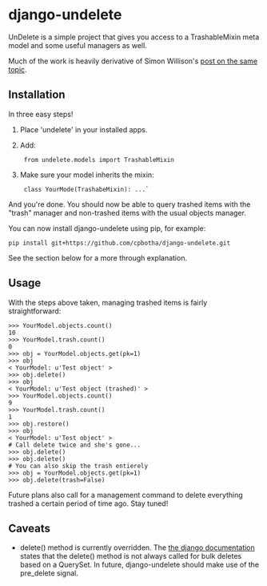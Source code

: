 django-undelete
================

UnDelete is a simple project that gives you access to a TrashableMixin meta model and some useful managers as well.

Much of the work is heavily derivative of Simon Willison's [post on the same topic](http://ltslashgt.com/2007/07/18/undelete-in-django/).

Installation
-------------

In three easy steps!

1. Place 'undelete' in your installed apps.
2. Add:

        from undelete.models import TrashableMixin

3. Make sure your model inherits the mixin: 

        class YourMode(TrashabeMixin): ...`   

And you're done. You should now be able to query trashed items with the "trash" manager and non-trashed items with the usual objects manager.

You can now install django-undelete using pip, for example:
~~~
pip install git+https://github.com/cpbotha/django-undelete.git
~~~

See the section below for a more through explanation.

Usage
------

With the steps above taken, managing trashed items is fairly straightforward:

    >>> YourModel.objects.count()
    10
    >>> YourModel.trash.count()
    0
    >>> obj = YourModel.objects.get(pk=1)
    >>> obj
    < YourModel: u'Test object' >
    >>> obj.delete()
    >>> obj
    < YourModel: u'Test object (trashed)' >
    >>> YourModel.objects.count()
    9
    >>> YourModel.trash.count()
    1
    >>> obj.restore()
    >>> obj
    < YourModel: u'Test object' >
    # Call delete twice and she's gone...
    >>> obj.delete()
    >>> obj.delete()
    # You can also skip the trash entierely
    >>> obj = YourModel.objects.get(pk=1)
    >>> obj.delete(trash=False)

Future plans also call for a management command to delete everything trashed a certain period of time ago. Stay tuned!

Caveats
-------
* delete() method is currently overridden. The [the django documentation](https://docs.djangoproject.com/en/dev/topics/db/models/#overriding-model-methods) states that the delete() method is not always called for bulk deletes based on a QuerySet. In future, django-undelete should make use of the pre_delete signal.


